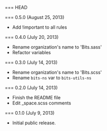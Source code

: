 === HEAD

=== 0.5.0 (August 25, 2013)

* Add !important to all rules

=== 0.4.0 (July 20, 2013)

* Rename organization's name to 'Bits.sass'
* Refactor variables

=== 0.3.0 (July 14, 2013)

* Rename organization's name to 'Bits.scss'
* Rename `bits-ns` var to `bits-utils-ns`

=== 0.2.0 (July 14, 2013)

* Finish the README file
* Edit _space.scss comments

=== 0.1.0 (July 9, 2013)

* Initial public release.